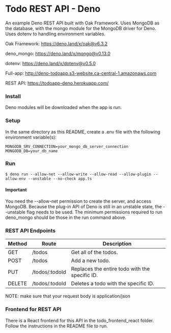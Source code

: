 # Todo REST API - Deno

An example Deno REST API built with Oak Framework. Uses MongoDB as the database, with the mongo module for the MongoDB driver for Deno. Uses dotenv to handling environment variables.

Oak Framework: https://deno.land/x/oak@v6.3.2

deno_mongo: https://deno.land/x/mongo@v0.13.0

dotenv: https://deno.land/x/dotenv@v0.5.0

Full-app: http://deno-todoapp.s3-website.ca-central-1.amazonaws.com

REST API: https://todoapp-deno.herokuapp.com/

### Install

Deno modules will be downloaded when the app is run.

### Setup

In the same directory as this README, create a .env file with the following environment variable(s):

    MONGODB_SRV_CONNECTION=your_mongo_db_server_connection
    MONGODB_DB=your_db_name

### Run

    $ deno run --allow-net --allow-write --allow-read --allow-plugin --allow-env --unstable --no-check app.ts

#### Important

You need the --allow-net permission to create the server, and access MongoDB. Because the plug-in API of Deno is still in an unstable state, the --unstable flag needs to be used. The minimum permissions required to run deno_mongo should be those in the run command above.

### REST API Endpoints

<table>
    <thead>
        <tr>
            <th>Method</th>
            <th>Route</th>
            <th>Description</th>
        </tr>
    </thead>
    <tr>
        <td>GET</td>
        <td>/todos</td>
        <td>Get all of the todos.</td>
    </tr>
    <tr>
        <td>POST</td>
        <td>/todos</td>
        <td>Add a new todo.</td>
    </tr>
    <tr>
        <td>PUT</td>
        <td>/todos/:todoId</td>
        <td>Replaces the entire todo with the specific ID.</td>
    </tr>
    <tr>
        <td>DELETE</td>
        <td>/todos/:todoId</td>
        <td>Deletes a todo with the specific ID.</td>
    </tr>
</table>

NOTE: make sure that your request body is application/json

### Frontend for REST API

There is a React frontend for this API in the todo_frontend_react folder. Follow the instructions in the README file to run.
